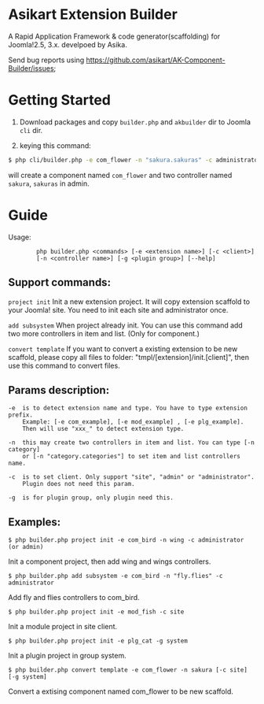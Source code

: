 # Asikart Extension Builder

A Rapid Application Framework & code generator(scaffolding) for Joomla!2.5, 3.x. develpoed by Asika.

Send bug reports using https://github.com/asikart/AK-Component-Builder/issues;


# Getting Started

1. Download packages and copy `builder.php` and `akbuilder` dir to Joomla `cli` dir.

2. keying this command:

``` bash
$ php cli/builder.php -e com_flower -n "sakura.sakuras" -c administrator
```

will create a component named `com_flower` and two controller named `sakura`, `sakuras` in admin.

# Guide

Usage:  

```
        php builder.php <commands> [-e <extension name>] [-c <client>]
        [-n <controller name>] [-g <plugin group>] [--help]
```

## Support commands:

`project init`          Init a new extension project. It will copy extension
                        scaffold to your Joomla! site. You need to init each
                        site and administrator once.

`add subsystem`         When project already init. You can use this command
                        add two more controllers in item and list.
                        (Only for component.)

`convert template`      If you want to convert a existing extension to be
                        new scaffold, please copy all files
                        to folder: "tmpl/[extension]/init.[client]", then use
                        this command to convert files.
        
## Params description:

    -e  is to detect extension name and type. You have to type extension prefix.
        Example: [-e com_example], [-e mod_example] , [-e plg_example].
        Then will use "xxx_" to detect extension type.
                       
    -n  this may create two controllers in item and list. You can type [-n category]
        or [-n "category.categories"] to set item and list controllers name.
                       
    -c  is to set client. Only support "site", "admin" or "administrator".
        Plugin does not need this param.
                       
    -g  is for plugin group, only plugin need this.  


## Examples:

    $ php builder.php project init -e com_bird -n wing -c administrator (or admin)
        
Init a component project, then add wing and wings controllers.
    
    $ php builder.php add subsystem -e com_bird -n "fly.flies" -c administrator

Add fly and flies controllers to com_bird.
    
    $ php builder.php project init -e mod_fish -c site

Init a module project in site client.
    
    $ php builder.php project init -e plg_cat -g system

Init a plugin project in group system.
        
    $ php builder.php convert template -e com_flower -n sakura [-c site] [-g system]

Convert a extising component named com_flower to be new scaffold.
